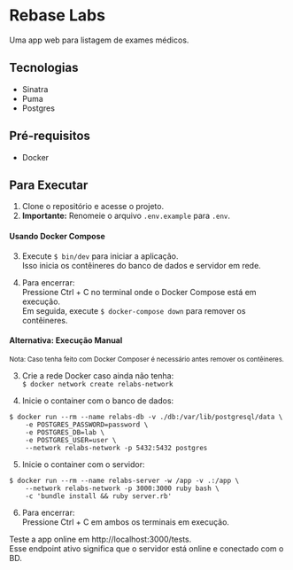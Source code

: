 # Rebase Labs
Uma app web para listagem de exames médicos.

## Tecnologias 
- Sinatra
- Puma
- Postgres

## Pré-requisitos
- Docker

## Para Executar 
1. Clone o repositório e acesse o projeto.
2. **Importante:** Renomeie o arquivo `.env.example` para `.env`.

#### Usando Docker Compose
3. Execute `$ bin/dev` para iniciar a aplicação. <br>
Isso inicia os contêineres do banco de dados e servidor em rede.

4. Para encerrar: <br>
Pressione Ctrl + C no terminal onde o Docker Compose está em execução. <br>
Em seguida, execute `$ docker-compose down` para remover os contêineres.

#### Alternativa: Execução Manual
<sup> Nota: Caso tenha feito com Docker Composer é necessário antes remover os contêineres. </sup>

3. Crie a rede Docker caso ainda não tenha: <br>
`$ docker network create relabs-network`

4. Inicie o container com o banco de dados: <br>
```
$ docker run --rm --name relabs-db -v ./db:/var/lib/postgresql/data \
    -e POSTGRES_PASSWORD=password \
    -e POSTGRES_DB=lab \
    -e POSTGRES_USER=user \
    --network relabs-network -p 5432:5432 postgres
```

5. Inicie o container com o servidor: <br>
```
$ docker run --rm --name relabs-server -w /app -v .:/app \
    --network relabs-network -p 3000:3000 ruby bash \
    -c 'bundle install && ruby server.rb'
```

6. Para encerrar: <br>
Pressione Ctrl + C em ambos os terminais em execução. <br>

Teste a app online em http://localhost:3000/tests. <br>
Esse endpoint ativo significa que o servidor está online e conectado com o BD.
